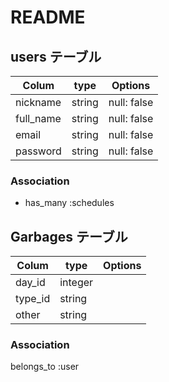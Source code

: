 # README

## users テーブル

| Colum           | type      | Options     |
| --------------  | ------    | ----------- |
| nickname        | string    | null: false |
| full_name       | string    | null: false |
| email           | string    | null: false |
| password        | string    | null: false |

### Association

- has_many :schedules


## Garbages テーブル

| Colum           | type      | Options     |
| --------------  | ------    | ----------- |
| day_id          | integer   |             |
| type_id         | string    |             |
| other           | string    |             |


### Association

belongs_to :user